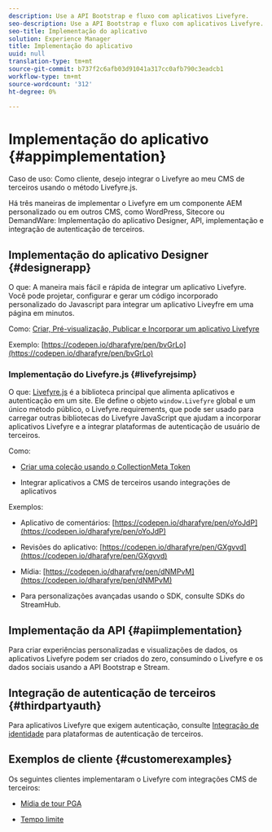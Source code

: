 ```yaml
---
description: Use a API Bootstrap e fluxo com aplicativos Livefyre.
seo-description: Use a API Bootstrap e fluxo com aplicativos Livefyre.
seo-title: Implementação do aplicativo
solution: Experience Manager
title: Implementação do aplicativo
uuid: null
translation-type: tm+mt
source-git-commit: b737f2c6afb03d91041a317cc0afb790c3eadcb1
workflow-type: tm+mt
source-wordcount: '312'
ht-degree: 0%

---
```


# Implementação do aplicativo {#appimplementation}

Caso de uso: Como cliente, desejo integrar o Livefyre ao meu CMS de terceiros usando o método Livefyre.js.

Há três maneiras de implementar o Livefyre em um componente AEM personalizado ou em outros CMS, como WordPress, Sitecore ou DemandWare: Implementação do aplicativo Designer, API, implementação e integração de autenticação de terceiros.

## Implementação do aplicativo Designer {#designerapp}

O que: A maneira mais fácil e rápida de integrar um aplicativo Livefyre. Você pode projetar, configurar e gerar um código incorporado personalizado do Javascript para integrar um aplicativo Liveyfre em uma página em minutos.

Como: [Criar, Pré-visualização, Publicar e Incorporar um aplicativo Livefyre](/help/using/c-about-apps/c-create-an-app.md)

Exemplo: [https://codepen.io/dharafyre/pen/bvGrLo](https://codepen.io/dharafyre/pen/bvGrLo)

### Implementação do Livefyre.js {#livefyrejsimp}

O que: [Livefyre.js](/help/implementation/c-livefyre.js.md) é a biblioteca principal que alimenta aplicativos e autenticação em um site. Ele define o objeto `window.Livefyre` global e um único método público, o Livefyre.requirements, que pode ser usado para carregar outras bibliotecas do Livefyre JavaScript que ajudam a incorporar aplicativos Livefyre e a integrar plataformas de autenticação de usuário de terceiros.

Como:

* [Criar uma coleção usando o CollectionMeta Token](/help/implementation/t-create-a-collectionmeta-token.md)

* Integrar aplicativos a CMS de terceiros usando integrações de aplicativos

Exemplos:

* Aplicativo de comentários: [https://codepen.io/dharafyre/pen/oYoJdP](https://codepen.io/dharafyre/pen/oYoJdP)

* Revisões do aplicativo: [https://codepen.io/dharafyre/pen/GXgvvd](https://codepen.io/dharafyre/pen/GXgvvd)

* Mídia: [https://codepen.io/dharafyre/pen/dNMPvM](https://codepen.io/dharafyre/pen/dNMPvM)

* Para personalizações avançadas usando o SDK, consulte SDKs do StreamHub.

## Implementação da API {#apiimplementation}

Para criar experiências personalizadas e visualizações de dados, os aplicativos Livefyre podem ser criados do zero, consumindo o Livefyre e os dados sociais usando a API Bootstrap e Stream.

## Integração de autenticação de terceiros {#thirdpartyauth}

Para aplicativos Livefyre que exigem autenticação, consulte [Integração de identidade](/help/implementation/t-about-identity-integration/t-about-identity-integration.md) para plataformas de autenticação de terceiros.

## Exemplos de cliente {#customerexamples}

Os seguintes clientes implementaram o Livefyre com integrações CMS de terceiros:

* [Mídia de tour PGA](https://www.pgatour.com/social-hub.html)

* [Tempo limite](https://www.timeout.com/london/restaurants/forest-bar-kitchen#tab_panel_3)
